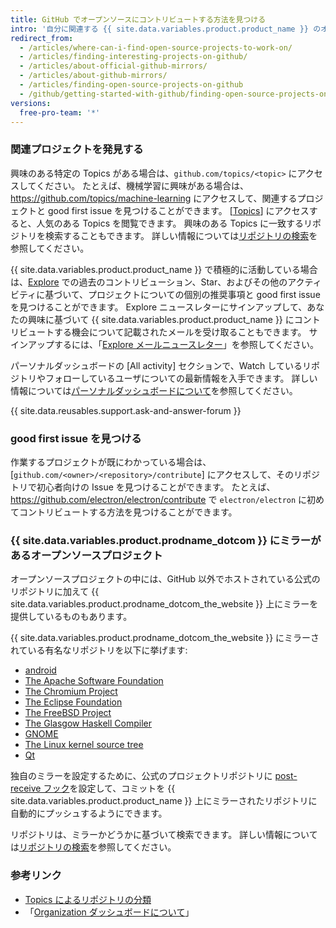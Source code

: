 ```yaml
---
title: GitHub でオープンソースにコントリビュートする方法を見つける
intro: '自分に関連する {{ site.data.variables.product.product_name }} のオープンソースプロジェクトにコントリビュートする方法を見つけることができます。'
redirect_from:
  - /articles/where-can-i-find-open-source-projects-to-work-on/
  - /articles/finding-interesting-projects-on-github/
  - /articles/about-official-github-mirrors/
  - /articles/about-github-mirrors/
  - /articles/finding-open-source-projects-on-github
  - /github/getting-started-with-github/finding-open-source-projects-on-github
versions:
  free-pro-team: '*'
---
```


### 関連プロジェクトを発見する

興味のある特定の Topics がある場合は、`github.com/topics/<topic>` にアクセスしてください。 たとえば、機械学習に興味がある場合は、https://github.com/topics/machine-learning にアクセスして、関連するプロジェクトと good first issue を見つけることができます。 [[Topics](https://github.com/topics)] にアクセスすると、人気のある Topics を閲覧できます。 興味のある Topics に一致するリポジトリを検索することもできます。 詳しい情報については[リポジトリの検索](/articles/searching-for-repositories#search-by-topic)を参照してください。

{{ site.data.variables.product.product_name }} で積極的に活動している場合は、[Explore](https://github.com/explore) での過去のコントリビューション、Star、およびその他のアクティビティに基づいて、プロジェクトについての個別の推奨事項と good first issue を見つけることができます。 Explore ニュースレターにサインアップして、あなたの興味に基づいて {{ site.data.variables.product.product_name }} にコントリビュートする機会について記載されたメールを受け取ることもできます。 サインアップするには、「[Explore メールニュースレター](https://github.com/explore/subscribe)」を参照してください。

パーソナルダッシュボードの [All activity] セクションで、Watch しているリポジトリやフォローしているユーザについての最新情報を入手できます。 詳しい情報については[パーソナルダッシュボードについて](/articles/about-your-personal-dashboard)を参照してください。

{{ site.data.reusables.support.ask-and-answer-forum }}

### good first issue を見つける

作業するプロジェクトが既にわかっている場合は、[`github.com/<owner>/<repository>/contribute`] にアクセスして、そのリポジトリで初心者向けの Issue を見つけることができます。 たとえば、https://github.com/electron/electron/contribute で `electron/electron` に初めてコントリビュートする方法を見つけることができます。

### {{ site.data.variables.product.prodname_dotcom }} にミラーがあるオープンソースプロジェクト

オープンソースプロジェクトの中には、GitHub 以外でホストされている公式のリポジトリに加えて {{ site.data.variables.product.prodname_dotcom_the_website }} 上にミラーを提供しているものもあります。

{{ site.data.variables.product.prodname_dotcom_the_website }} にミラーされている有名なリポジトリを以下に挙げます:

- [android](https://github.com/android)
- [The Apache Software Foundation](https://github.com/apache)
- [The Chromium Project](https://github.com/chromium)
- [The Eclipse Foundation](https://github.com/eclipse)
- [The FreeBSD Project](https://github.com/freebsd)
- [The Glasgow Haskell Compiler](https://github.com/ghc)
- [GNOME](https://github.com/GNOME)
- [The Linux kernel source tree](https://github.com/torvalds/linux)
- [Qt](https://github.com/qt)

独自のミラーを設定するために、公式のプロジェクトリポジトリに [post-receive フック](https://git-scm.com/book/en/Customizing-Git-Git-Hooks)を設定して、コミットを {{ site.data.variables.product.product_name }} 上にミラーされたリポジトリに自動的にプッシュするようにできます。

リポジトリは、ミラーかどうかに基づいて検索できます。 詳しい情報については[リポジトリの検索](/articles/searching-for-repositories/#search-based-on-whether-a-repository-is-a-mirror)を参照してください。

### 参考リンク

- [Topics によるリポジトリの分類](/articles/classifying-your-repository-with-topics)
- 「[Organization ダッシュボードについて](/articles/about-your-organization-dashboard)」
